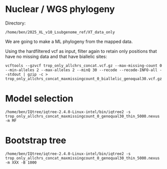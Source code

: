 # Nuclear / WGS phylogeny 

Directory:
```
/home/ben/2025_XL_v10_Lsubgenome_ref/XT_data_only
```

We are going to make a ML phylogeny from the mapped data.

Using the hardfiltered vcf as input, filter again to retain only positions that have no missing data and that have biallelic sites:
```
vcftools --gzvcf trop_only_allchrs_concat.vcf.gz --max-missing-count 0 --min-alleles 2 --max-alleles 2 --minQ 30 --recode --recode-INFO-all --stdout | gzip -c > trop_only_allchrs_concat_maxmissingcount_0_biallelic_genoqual30.vcf.gz
```

# Model selection
```
/home/ben/IQtree/iqtree-2.4.0-Linux-intel/bin/iqtree2 -s trop_only_allchrs_concat_maxmissingcount_0_genoqual30_thin_5000.nexus -m MF
```

# Bootstrap tree
```
/home/ben/IQtree/iqtree-2.4.0-Linux-intel/bin/iqtree2 -s trop_only_allchrs_concat_maxmissingcount_0_genoqual30_thin_5000.nexus -m XXX -B 1000
```
